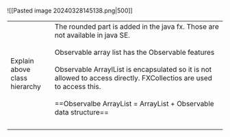 ![[Pasted image 20240328145138.png|500]]

|                                   |                                                                                                                                                                                                                                                                                                                                                      |
| --------------------------------- | ---------------------------------------------------------------------------------------------------------------------------------------------------------------------------------------------------------------------------------------------------------------------------------------------------------------------------------------------------- |
| Explain above <br>class hierarchy | The rounded part is added in the java fx. Those are not available in java SE.<br><br>Observable array list has the Observable features<br><br>Observable ArraylList is encapsulated so it is not allowed to access directly. FXCollectios are used to access this. <br><br>==Observalbe ArrayList =  ArrayList + Observable data structure==<br><br> |
|                                   |                                                                                                                                                                                                                                                                                                                                                      |

